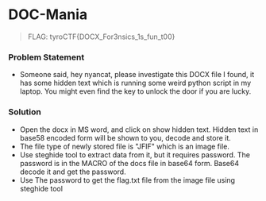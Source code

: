 # DOC-Mania

> FLAG: tyroCTF{DOCX_For3nsics_1s_fun_t00}

### Problem Statement
- Someone said, hey nyancat, please investigate this DOCX file I found, it has some hidden text which is running some weird python script in my laptop. You might even find the key to unlock the door if you are lucky.

### Solution
- Open the docx in MS word, and click on show hidden text. Hidden text in base58 encoded form will be shown to you, decode and store it.
- The file type of newly stored file is "JFIF" which is an image file.
- Use steghide tool to extract data from it, but it requires password. The password is in the MACRO of the docs file in base64 form. Base64 decode it and get the password.
- Use The password to get the flag.txt file from the image file using steghide tool
